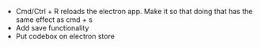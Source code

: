 - Cmd/Ctrl + R reloads the electron app. Make it so that doing that has the same effect as cmd + s
- Add save functionality
- Put codebox on electron store
